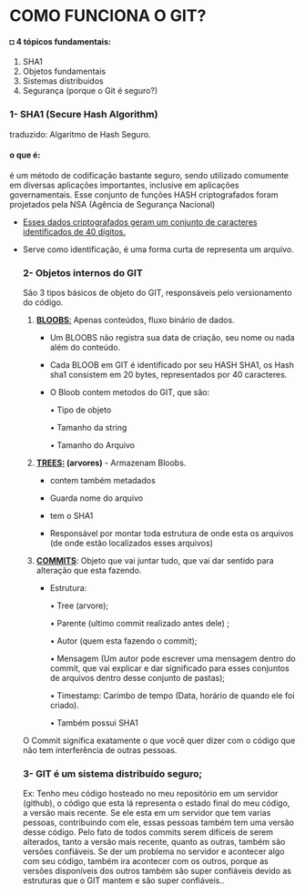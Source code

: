 # COMO FUNCIONA O GIT? 

#### ◘ 4 tópicos fundamentais:

1.  SHA1 
2.  Objetos fundamentais
3.  Sistemas distribuidos
4.  Segurança (porque o Git é seguro?)

###   1- SHA1 (Secure Hash Algorithm)

   traduzido: Algaritmo de Hash Seguro.

#### o que é:

é um método de codificação bastante seguro, sendo utilizado comumente em diversas aplicações importantes, inclusive em aplicações governamentais. Esse conjunto de funções HASH criptografados foram projetados pela NSA (Agência de Segurança Nacional)

* <u>Esses dados criptografados geram um conjunto de caracteres identificados de 40 dígitos.</u> 

* Serve como identificação, é uma forma curta de representa um arquivo. 

  ### 2- Objetos internos do GIT

  São 3 tipos básicos de objeto do GIT, responsáveis pelo versionamento do código. 

  1. <u>**BLOOBS**:</u> Apenas conteúdos, fluxo binário de dados. 

     * Um BLOOBS não registra sua data de criação, seu nome ou nada além do conteúdo. 

     * Cada BLOOB em GIT é identificado por seu HASH SHA1, os Hash sha1 consistem em 20 bytes, representados por 40 caracteres. 

     * O Bloob contem metodos do GIT, que são: 

       • Tipo de objeto

       • Tamanho da string

       • Tamanho do Arquivo

  2. **<u>TREES:</u> (arvores)** - Armazenam Bloobs. 

     * contem também metadados 

     * Guarda nome do arquivo

     * tem o SHA1

     * Responsável por montar toda estrutura de onde esta os arquivos (de onde estão localizados esses arquivos)

       

  3. **<u>COMMITS</u>**: Objeto que vai juntar tudo, que vai dar sentido para alteração que esta fazendo. 

     * Estrutura: 

       • Tree (arvore);

       • Parente (ultimo commit realizado antes dele) ;

       • Autor (quem esta fazendo o commit);

       • Mensagem (Um autor pode escrever uma mensagem dentro do commit, que vai explicar e dar significado para esses conjuntos de arquivos dentro desse conjunto de pastas);

       • Timestamp: Carimbo de tempo (Data, horário de quando ele foi criado).

       • Também possui SHA1

  O Commit significa exatamente o que você quer dizer com o código que não tem interferência de outras pessoas. 

  

  ### 3- GIT é um sistema distribuído seguro;

  Ex: Tenho meu código hosteado no meu repositório em um servidor (github), o código que esta lá representa o estado final do meu código, a versão mais recente. Se ele esta em um servidor que tem varias pessoas, contribuindo com ele, essas pessoas também tem uma versão desse código. Pelo fato de todos commits serem difíceis de serem alterados, tanto a versão mais recente, quanto as outras, também são versões confiáveis. Se der um problema no servidor e acontecer algo com seu código, também ira acontecer com os outros, porque as versões disponíveis dos outros também são super confiáveis devido as estruturas que o GIT mantem e são super confiáveis..
